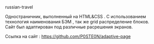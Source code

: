 russian-travel

Одностраничник, выполненный на HTML&CSS . С использованием технология наименования БЭМ , так же grid распределение блоков. Сайт был адаптирован под различные расрешения экранов. 

Ссылка на сайт : https://github.com/P0STE0N/adaptive-page